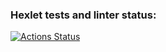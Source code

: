 ### Hexlet tests and linter status:
[![Actions Status](https://github.com/FedyaninFA/frontend-project-44/workflows/hexlet-check/badge.svg)](https://github.com/FedyaninFA/frontend-project-44/actions)